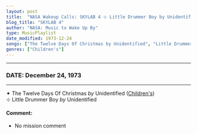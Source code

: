 ```yaml
---
layout: post
title:  "NASA Wakeup Calls: SKYLAB 4 ⊹ Little Drummer Boy by Unidentified ✵ December 24, 1973"
blog_title: "SKYLAB 4"
author: "NASA: Music to Wake Up By"
type: MusicPlaylist
date_modified: 1973-12-24
songs: ["The Twelve Days Of Christmas by Unidentified", "Little Drummer Boy by Unidentified"]
genres: ["Children's"]
---
```


----
### DATE: December 24, 1973
----
✦ The Twelve Days Of Christmas *by* Unidentified ([Children's](https://www.discogs.com/genre/Children%27s)) <a target="blank_" href="https://www.discogs.com/Various-The-Twelve-Days-Of-Christmas/master/527200">
    <i class="fas fa-compact-disc"
       title="Discogs entry for this song"
       alt="Discogs entry for this song"
       style="font-size: 1.1em;"></i></a>
      &nbsp;<br />
⊹ Little Drummer Boy *by* Unidentified  <a target="blank_" href="https://www.discogs.com/artist/809315-The-Little-Drummer-Boy">
    <i class="fas fa-compact-disc"
       title="Discogs entry for this song"
       alt="Discogs entry for this song"
       style="font-size: 1.1em;"></i></a>
    

#### Comment:
* No mission comment



<br/>
<center>
	<a target="_blank"
	   href="https://twitter.com/intent/tweet?hashtags=Space,NASA,Playlist,NASAWakeupCalls,SpaceProgram&text=🚀 {{ page.author}}, {{ page.title }}. {{ site.url }}{{ page.url }}&via=nasawakeupcalls"><i class="fab fa-twitter" title="Tweet this page" alt="Tweet this page" style="font-size: 1.3em;"></i></a>
	&nbsp; 	<i class="fas fa-user-astronaut" style="font-size: 1.5em;"></i> &nbsp;
    <a id="custom_amazon_link"
       type="amzn" search="#"
       category="popular music">
    <i class="fab fa-amazon" style="font-size: 1.3em;"></i></a>
</center>

<!-- Randomly resolve an individual entry from a song array -->
<script src="/assets/javascript/seedrandom.min.js"></script>
<script>
  var wake_me_up = ["The Twelve Days Of Christmas by Unidentified", "Little Drummer Boy by Unidentified"];
  var prng = new Math.seedrandom();
  function randomSong() {
    song = wake_me_up[Math.floor(Math.random() * wake_me_up.length)];
    var amazon_link = document.getElementById("custom_amazon_link");
    amazon_link.setAttribute("search", song);
  }
  window.onload = randomSong();
</script>
